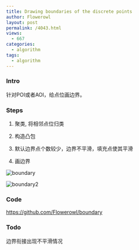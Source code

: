 ```yaml
---
title: Drawing boundaries of the discrete points
author: Flowerowl
layout: post
permalink: /4043.html
views:
  - 667
categories:
  - algorithm
tags:
  - algorithm
---
```


### Intro

针对POI或者AOI，给点位画边界。

### Steps

1. 聚类, 将相邻点位归类

2. 构造凸包

3. 默认边界点个数较少，边界不平滑，填充点使其平滑

4. 画边界

![boundary](http://lazynight.me/wp-content/uploads/2018/04/boundary.png)

![boundary2](http://lazynight.me/wp-content/uploads/2018/04/boundary2.png)

### Code 

<https://github.com/Flowerowl/boundary>

### Todo

边界衔接出现不平滑情况
